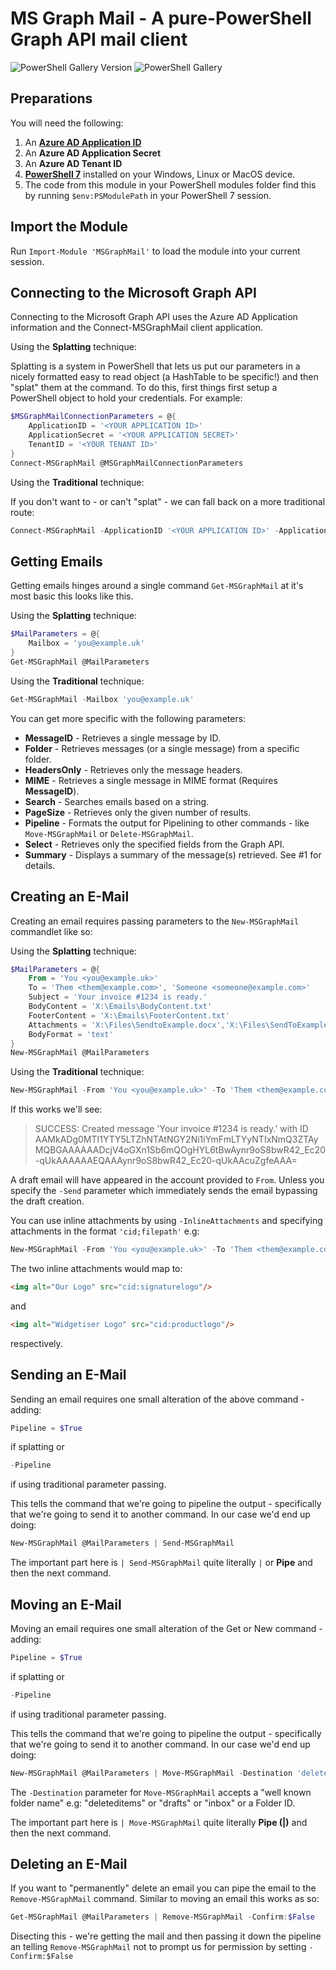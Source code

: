 # MS Graph Mail - A pure-PowerShell Graph API mail client

![PowerShell Gallery Version](https://img.shields.io/powershellgallery/v/MSGraphMail?style=for-the-badge) ![PowerShell Gallery](https://img.shields.io/powershellgallery/dt/MSGraphMail?style=for-the-badge)

## Preparations

You will need the following:

1. An [**Azure AD Application ID**](https://aad.portal.azure.com)
2. An **Azure AD Application Secret**
3. An **Azure AD Tenant ID**
4. [**PowerShell 7**](https://aka.ms/powershell-release?tag=stable) installed on your Windows, Linux or MacOS device.
5. The code from this module in your PowerShell modules folder find this by running `$env:PSModulePath` in your PowerShell 7 session.

## Import the Module

Run `Import-Module 'MSGraphMail'` to load the module into your current session.

## Connecting to the Microsoft Graph API

Connecting to the Microsoft Graph API uses the Azure AD Application information and the Connect-MSGraphMail client application.

Using the **Splatting** technique:

Splatting is a system in PowerShell that lets us put our parameters in a nicely formatted easy to read object (a HashTable to be specific!) and then "splat" them at the command. To do this, first things first setup a PowerShell object to hold your credentials. For example:

```powershell
$MSGraphMailConnectionParameters = @{
    ApplicationID = '<YOUR APPLICATION ID>'
    ApplicationSecret = '<YOUR APPLICATION SECRET>'
    TenantID = '<YOUR TENANT ID>'
}
Connect-MSGraphMail @MSGraphMailConnectionParameters
```

Using the **Traditional** technique:

If you don't want to - or can't "splat" - we can fall back on a more traditional route:

```powershell
Connect-MSGraphMail -ApplicationID '<YOUR APPLICATION ID>' -ApplicationSecret '<YOUR APPLICATION SECRET>' -TenantID '<YOUR TENANT ID>'
```

## Getting Emails

Getting emails hinges around a single command `Get-MSGraphMail` at it's most basic this looks like this.

Using the **Splatting** technique:

```powershell
$MailParameters = @{
    Mailbox = 'you@example.uk'
}
Get-MSGraphMail @MailParameters
```

Using the **Traditional** technique:

```powershell
Get-MSGraphMail -Mailbox 'you@example.uk'
```

You can get more specific with the following parameters:

* **MessageID** - Retrieves a single message by ID.
* **Folder** - Retrieves messages (or a single message) from a specific folder.
* **HeadersOnly** - Retrieves only the message headers.
* **MIME** - Retrieves a single message in MIME format (Requires **MessageID**).
* **Search** - Searches emails based on a string.
* **PageSize** - Retrieves only the given number of results.
* **Pipeline** - Formats the output for Pipelining to other commands - like `Move-MSGraphMail` or `Delete-MSGraphMail`.
* **Select** - Retrieves only the specified fields from the Graph API.
* **Summary** - Displays a summary of the message(s) retrieved. See #1 for details.

## Creating an E-Mail

Creating an email requires passing parameters to the `New-MSGraphMail` commandlet like so:

Using the **Splatting** technique:

```powershell
$MailParameters = @{
    From = 'You <you@example.uk>'
    To = 'Them <them@example.com>', 'Someone <someone@example.com>'
    Subject = 'Your invoice #1234 is ready.'
    BodyContent = 'X:\Emails\BodyContent.txt'
    FooterContent = 'X:\Emails\FooterContent.txt'
    Attachments = 'X:\Files\SendtoExample.docx','X:\Files\SendToExample.zip'
    BodyFormat = 'text'
}
New-MSGraphMail @MailParameters
```

Using the **Traditional** technique:

```powershell
New-MSGraphMail -From 'You <you@example.uk>' -To 'Them <them@example.com>', 'Someone <someone@example.com>' -Subject 'Your invoice #1234 is ready.' -BodyContent 'X:\Emails\BodyContent.txt' -FooterContent 'X:\Emails\FooterContent.txt' -Attachments 'X:\Files\SendtoExample.docx','X:\Files\SendToExample.zip' -BodyFormat 'text'
```

If this works we'll see:

> SUCCESS: Created message 'Your invoice #1234 is ready.' with ID AAMkADg0MTI1YTY5LTZhNTAtNGY2Ni1iYmFmLTYyNTIxNmQ3ZTAyMQBGAAAAAADcjV4oGXn1Sb6mQOgHYL6tBwAynr9oS8bwR42_Ec20-qUkAAAAAAEQAAAynr9oS8bwR42_Ec20-qUkAAcuZgfeAAA=

A draft email will have appeared in the account provided to `From`. Unless you specify the `-Send` parameter which immediately sends the email bypassing the draft creation.

You can use inline attachments by using `-InlineAttachments` and specifying attachments in the format `'cid;filepath'` e.g:

```powershell
New-MSGraphMail -From 'You <you@example.uk>' -To 'Them <them@example.com>', 'Someone <someone@example.com>' -Subject 'Your invoice #1234 is ready.' -BodyContent 'X:\Emails\BodyContent.html' -FooterContent 'X:\Emails\FooterContent.html' -Attachments 'X:\Files\SendtoExample.docx','X:\Files\SendToExample.zip' -BodyFormat 'html' -InlineAttachments 'signaturelogo;X\Common\EmailSignatureLogo.png', 'productlogo;X:\Products\Widgetiser\WidgetiserLogoEmail.png'
```

The two inline attachments would map to:

```html
<img alt="Our Logo" src="cid:signaturelogo"/>
```

and

```html
<img alt="Widgetiser Logo" src="cid:productlogo"/>
```

respectively.

## Sending an E-Mail

Sending an email requires one small alteration of the above command - adding:

```powershell
Pipeline = $True
```

if splatting or

```powershell
-Pipeline
```

if using traditional parameter passing.

This tells the command that we're going to pipeline the output - specifically that we're going to send it to another command. In our case we'd end up doing:

```powershell
New-MSGraphMail @MailParameters | Send-MSGraphMail
```

The important part here is `| Send-MSGraphMail` quite literally `|` or **Pipe** and then the next command.

## Moving an E-Mail

Moving an email requires one small alteration of the Get or New command - adding:

```powershell
Pipeline = $True
```

if splatting or

```powershell
-Pipeline
```

if using traditional parameter passing.

This tells the command that we're going to pipeline the output - specifically that we're going to send it to another command. In our case we'd end up doing:

```powershell
New-MSGraphMail @MailParameters | Move-MSGraphMail -Destination 'deleteditems'
```

The `-Destination` parameter for `Move-MSGraphMail` accepts a "well known folder name" e.g: "deleteditems" or "drafts" or "inbox" or a Folder ID.

The important part here is `| Move-MSGraphMail` quite literally **Pipe (|)** and then the next command.

## Deleting an E-Mail

If you want to "permanently" delete an email you can pipe the email to the `Remove-MSGraphMail` command. Similar to moving an email this works as so:

```powershell
Get-MSGraphMail @MailParameters | Remove-MSGraphMail -Confirm:$False
```

Disecting this - we're getting the mail and then passing it down the pipeline an telling `Remove-MSGraphMail` not to prompt us for permission by setting `-Confirm:$False`
